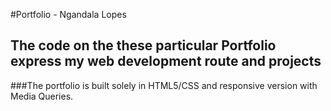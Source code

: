 #Portfolio - Ngandala Lopes

## The code on the these particular Portfolio express my web development route and projects

###The portfolio is built solely in HTML5/CSS and responsive version with Media Queries.
